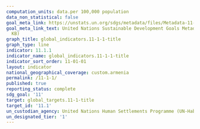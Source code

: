 ```yaml
---
computation_units: data.per 100,000 population
data_non_statistical: false
goal_meta_link: https://unstats.un.org/sdgs/metadata/files/Metadata-11-01-01.pdf
goal_meta_link_text: United Nations Sustainable Development Goals Metadata (PDF 93.1
  KB)
graph_title: global_indicators.11-1-1-title
graph_type: line
indicator: 11.1.1
indicator_name: global_indicators.11-1-1-title
indicator_sort_order: 11-01-01
layout: indicator
national_geographical_coverage: custom.armenia
permalink: /11-1-1/
published: true
reporting_status: complete
sdg_goal: '11'
target: global_targets.11-1-title
target_id: '11.1'
un_custodian_agency: United Nations Human Settlements Programme (UN-Habitat)
un_designated_tier: '1'
---
```

